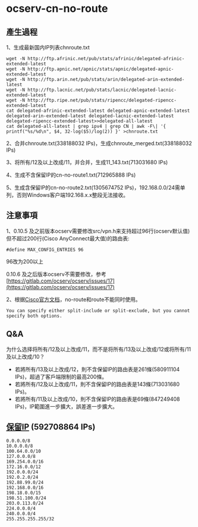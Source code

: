 # ocserv-cn-no-route

## 產生過程

1、生成最新国内IP列表chnroute.txt

```
wget -N http://ftp.afrinic.net/pub/stats/afrinic/delegated-afrinic-extended-latest
wget -N http://ftp.apnic.net/apnic/stats/apnic/delegated-apnic-extended-latest
wget -N http://ftp.arin.net/pub/stats/arin/delegated-arin-extended-latest
wget -N http://ftp.lacnic.net/pub/stats/lacnic/delegated-lacnic-extended-latest
wget -N http://ftp.ripe.net/pub/stats/ripencc/delegated-ripencc-extended-latest
cat delegated-afrinic-extended-latest delegated-apnic-extended-latest delegated-arin-extended-latest delegated-lacnic-extended-latest delegated-ripencc-extended-latest>>delegated-all-latest
cat delegated-all-latest | grep ipv4 | grep CN | awk -F\| '{ printf("%s/%d\n", $4, 32-log($5)/log(2)) }' >chnroute.txt
```

2、合并chnroute.txt(338188032 IPs)，生成chnroute_merged.txt(338188032 IPs)

3、将所有/12及以上改成/11，并合并，生成11_143.txt(713031680 IPs)

4、生成不含保留IP的cn-no-route1.txt(712965888 IPs)

5、生成含保留IP的cn-no-route2.txt(1305674752 IPs)，192.168.0.0/24需单列，否则Windows客户端192.168.x.x整段无法接收。

## 注意事項

1、0.10.5 及之前版本ocserv需要修改src/vpn.h来支持超过96行(ocserv默认值)但不超过200行(Cisco AnyConnect最大值)的路由表:

```
#define MAX_CONFIG_ENTRIES 96
```

96改为200以上

0.10.6 及之后版本ocserv不需要修改，参考[https://gitlab.com/ocserv/ocserv/issues/17](https://gitlab.com/ocserv/ocserv/issues/17)

2、根据[Cisco官方文档](http://www.cisco.com/c/en/us/products/collateral/security/ios-sslvpn/prod_white_paper0900aecd80512071.html)，no-route和route不能同时使用。

```
You can specify either split-include or split-exclude, but you cannot specify both options.
```

## Q&A

为什么选择将所有/12及以上改成/11，而不是将所有/13及以上改成/12或将所有/11及以上改成/10？

* 若將所有/13及以上改成/12，則不含保留IP的路由表是261條(580911104 IPs)，超過了客戶端限制的最高200條。
* 若將所有/12及以上改成/11，則不含保留IP的路由表是143條(713031680 IPs)。
* 若將所有/11及以上改成/10，則不含保留IP的路由表是69條(847249408 IPs)，IP範圍進一步擴大，誤差進一步擴大。

## [保留IP](http://en.wikipedia.org/wiki/Reserved_IP_addresses) (592708864 IPs)
```
0.0.0.0/8
10.0.0.0/8
100.64.0.0/10
127.0.0.0/8
169.254.0.0/16
172.16.0.0/12
192.0.0.0/24
192.0.2.0/24
192.88.99.0/24
192.168.0.0/16
198.18.0.0/15
198.51.100.0/24
203.0.113.0/24
224.0.0.0/4
240.0.0.0/4
255.255.255.255/32
```
